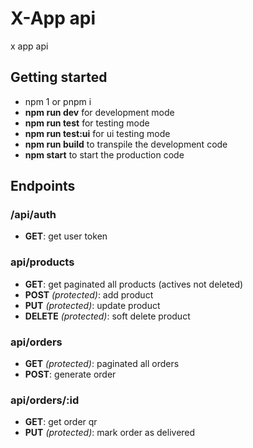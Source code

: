 # X-App api

x app api

## Getting started

- npm 1 or pnpm i
- **npm run dev** for development mode
- **npm run test** for testing mode
- **npm run test:ui** for ui testing mode
- **npm run build** to transpile the development code
- **npm start** to start the production code

## Endpoints

### /api/auth

- **GET**: get user token

### api/products

- **GET**: get paginated all products (actives not deleted)
- **POST** _(protected)_: add product
- **PUT** _(protected)_: update product
- **DELETE** _(protected)_: soft delete product

### api/orders

- **GET** _(protected)_: paginated all orders
- **POST**: generate order

### api/orders/:id

- **GET**: get order qr
- **PUT** _(protected)_: mark order as delivered

